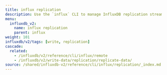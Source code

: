 ```yaml
---
title: influx replication
description: Use the `influx` CLI to manage InfluxDB replication streams.
menu:
  influxdb_v2:
    name: influx replication
    parent: influx
weight: 101
influxdb/v2/tags: [write, replication]
cascade:
  related:
    - /influxdb/v2/reference/cli/influx/remote
    - /influxdb/v2/write-data/replication/replicate-data/
source: /shared/influxdb-v2/reference/cli/influx/replication/_index.md
---
```


<!-- The content for this file is located at
// SOURCE content/shared/influxdb-v2/reference/cli/influx/replication/_index.md -->
